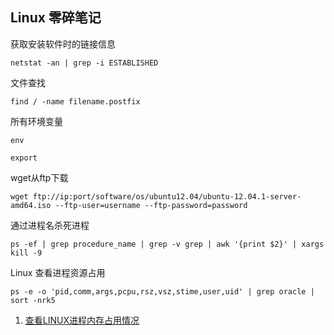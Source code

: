 ## Linux 零碎笔记

获取安装软件时的链接信息

``` shell
netstat -an | grep -i ESTABLISHED
```

文件查找

``` shell
find / -name filename.postfix
```

所有环境变量

``` shell
env
```

``` shell
export
```

wget从ftp下载

``` shell
wget ftp://ip:port/software/os/ubuntu12.04/ubuntu-12.04.1-server-amd64.iso --ftp-user=username --ftp-password=password
```

通过进程名杀死进程

``` shell
ps -ef | grep procedure_name | grep -v grep | awk '{print $2}' | xargs kill -9
```

Linux 查看进程资源占用

``` shell
ps -e -o 'pid,comm,args,pcpu,rsz,vsz,stime,user,uid' | grep oracle |  sort -nrk5
```

1. [查看LINUX进程内存占用情况](https://www.cnblogs.com/gaojun/p/3406096.html)
